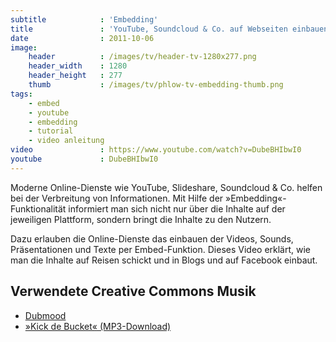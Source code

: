 ```yaml
---
subtitle            : 'Embedding'
title               : 'YouTube, Soundcloud & Co. auf Webseiten einbauen'
date                : 2011-10-06
image:
    header          : /images/tv/header-tv-1280x277.png
    header_width    : 1280
    header_height   : 277
    thumb           : /images/tv/phlow-tv-embedding-thumb.png
tags:
    - embed
    - youtube
    - embedding
    - tutorial
    - video anleitung
video               : https://www.youtube.com/watch?v=DubeBHIbwI0
youtube             : DubeBHIbwI0
---
```

Moderne Online-Dienste wie YouTube, Slideshare, Soundcloud &amp; Co. helfen bei der Verbreitung von Informationen. Mit Hilfe der »Embedding«-Funktionalität informiert man sich nicht nur über die Inhalte auf der jeweiligen Plattform, sondern bringt die Inhalte zu den Nutzern.
<!--more-->

Dazu erlauben die Online-Dienste das einbauen der Videos, Sounds, Präsentationen und Texte per Embed-Funktion. Dieses Video erklärt, wie man die Inhalte auf Reisen schickt und in Blogs und auf Facebook einbaut.

## Verwendete Creative Commons Musik

* [Dubmood](http://www.razor1911.com/dubmood/)
* [»Kick de Bucket« (MP3-Download)](http://bit.ly/dubmood)